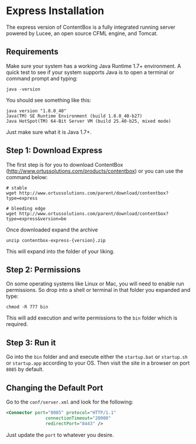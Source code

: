 # Express Installation

The express version of ContentBox is a fully integrated running server powered by Lucee, an open source CFML engine, and Tomcat.  

## Requirements
Make sure your system has a working Java Runtime 1.7+ environment.  A quick test to see if your system supports Java is to open a terminal or command prompt and typing:

```
java -version
```

You should see something like this:

```
java version "1.8.0_40"
Java(TM) SE Runtime Environment (build 1.8.0_40-b27)
Java HotSpot(TM) 64-Bit Server VM (build 25.40-b25, mixed mode)
```

Just make sure what it is Java 1.7+.


## Step 1: Download Express
The first step is for you to download ContentBox (http://www.ortussolutions.com/products/contentbox) or you can use the command below:

```
# stable
wget http://www.ortussolutions.com/parent/download/contentbox?type=express

# bleeding edge
wget http://www.ortussolutions.com/parent/download/contentbox?type=express&version=be
```

Once downloaded expand the archive

```
unzip contentbox-express-{version}.zip
```

This will expand into the folder of your liking.

## Step 2: Permissions

On some operating systems like Linux or Mac, you will need to enable run permissions. So drop into a shell or terminal in that folder you expanded and type:

```
chmod -R 777 bin
```

This will add execution and write permissions to the `bin` folder which is required.


## Step 3: Run it

Go into the `bin` folder and and execute either the `startup.bat` or `startup.sh` or `startup.app` according to your OS.  Then visit the site in a browser on port `8085` by default.



## Changing the Default Port

Go to the `conf/server.xml` and look for the following:

```xml
<Connector port="8085" protocol="HTTP/1.1"
               connectionTimeout="20000"
               redirectPort="8443" />
```               

Just update the `port` to whatever you desire.


